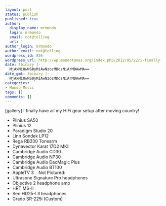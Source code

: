 ```yaml
---
layout: post
status: publish
published: true
author:
  display_name: mrmondo
  login: mrmondo
  email: not@telling
  url: ''
author_login: mrmondo
author_email: not@telling
wordpress_id: 826
wordpress_url: http://wp.mondotunes.org/index.php/2012/05/22/i-finally-have-all-my-hifi-gear-setup-after-moving/
date: !binary |-
  MjAxMi0wNS0yMiAwNzozMDozNiArMDAwMA==
date_gmt: !binary |-
  MjAxMi0wNS0yMiAwNzozMDozNiArMDAwMA==
categories:
- Mondo Music
tags: []
comments: []
---
```

[gallery]
I finally have all my HiFi gear setup after moving country!
* Plinius SA50  
* Plinius 12  
* Paradigm Studio 20  
* Linn Sondek LP12
* Rega RB300 Tonearm
* Dynavector Karat 17D2 MKII
* Cambridge Audio CD30
* Cambridge Audio NP30  
* Cambridge Audio DacMagic Plus  
* Cambridge Audio BT100  
* AppleTV 3
  
Not Pictured:  
* Ultrasone Signature Pro headphones  
* Objective 2 headphone amp  
* HRT MS-II  
* Sen HD25-I II headphones  
* Grado SR-225i (Custom)  
